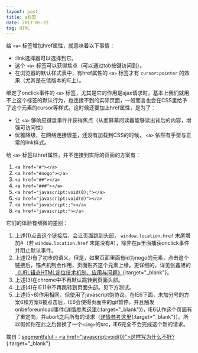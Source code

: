 ```yaml
---
layout: post
title: a标签
date: 2017-05-22
tag: HTML
---
```


给 `<a>` 标签增加href属性，就意味着以下事情：

*  :link选择器可以选择到它。
*  这个 `<a>` 标签可以获得焦点（可以通过tab按键访问到）。
*  在浏览器的默认样式表中，有href属性的 `<a>` 标签才有 `cursor:pointer` 的效果（尤其是在低版本的IE上）。  

绑定了onclick事件的 `<a>` 标签，尤其是它的作用是ajax请求时，基本上我们就用不上这个标签的默认行为，也连接不到的实际页面，一般而言也会在CSS里给予了这个元素的cursor等样式。这时候还要加上href属性，是为了：
*   让 `<a>` 够响应键盘事件并获得焦点（从而屏幕阅读器能够读出背后的内容，增强可访问性）
*   优雅降级，在网络连接很差，还没有加载到CSS的时候， `<a>` 依然有手型与正常的link样式。

给 `<a>` 标签以href属性，并不连接到实际的页面的方案有：
1.  `<a href="#"></a>`
2.  `<a href="#nogo"></a>`
3.  `<a href="##"></a>`
4.  `<a href="###"></a>`
5.  `<a href="javascript:void(0);"></a>`
6.  `<a href="javascript:void(0)"></a>`
7.  `<a href="javascript:;"></a>`
8.  `<a href="javascript:"></a>`

它们的体验有细微的差别：
1.  上述(1)点击这个链接后，会让页面跳到头部， `window.location.href` 末尾增加#（若 `window.location.href` 末尾没有#），除非在js里面捕获onclick事件并阻止默认事件。  
2.  上述(2)有了初步的语义。但是，如果页面里面有id为nogo的元素，点击这个链接后，锚点机制会作用，页面贴齐这个元素上缘。更详细的，详见张鑫旭的[《URL锚点HTML定位技术机制、应用与问题》][link_1]{:target="_blank"}。  
3.  上述(3)在chrome中不再默认跳转到页面头部。  
4.  上述(4)在IE11中不再跳转到页面头部。见下方测试。  
5.  上述(5~8)作用相同，但使用了javascript伪协议。在IE6下面，未加分号的方案6和方案8被点击后，IE6会使得页面中的gif暂停，并且触发onbeforeunload事件([详情参考这里][link_2]{:target="_blank"})，IE6认作这个页面有了重定向，并abort之后所有的请求（[详情参考这里][link_3]{:target="_blank"}）。所以假如你在此之后替换了一个`<img>`的src，IE6完全不会完成这个新的请求。


摘自：[segmentfalut - &lt;a href="javascript:void(0)"&gt;这样写为什么不好?][link_4]{:target="_blank"}

[link_1]: http://www.zhangxinxu.com/wordpress/?p=359
[link_2]: http://www.w3help.org/zh-cn/causes/BX2047
[link_3]: http://blog.163.com/dingpeng_2002/blog/static/180746462010913530706/
[link_4]: https://segmentfault.com/q/1010000000339082